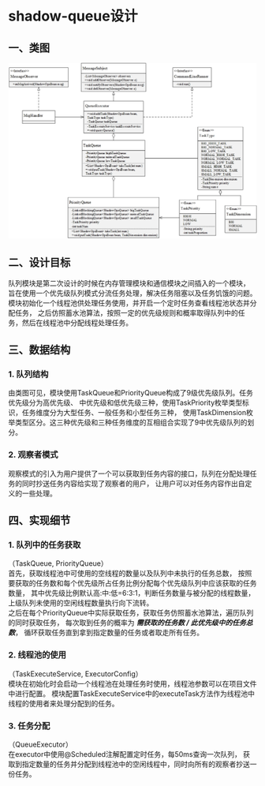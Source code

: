 # shadow-queue设计
## 一、类图
![类图](./内存队列类图.jpg "queue类图")
## 二、设计目标
队列模块是第二次设计的时候在内存管理模块和通信模块之间插入的一个模块，
旨在使用一个优先级队列模式分流任务处理，解决任务阻塞以及任务饥饿的问题。
模块初始化一个线程池供处理任务使用，并开启一个定时任务查看线程池状态并分配任务，
之后仿照蓄水池算法，按照一定的优先级规则和概率取得队列中的任务，然后在线程池中分配线程处理任务。
## 三、数据结构
### 1. 队列结构
由类图可见，模块使用TaskQueue和PriorityQueue构成了9级优先级队列。任务优先级分为高优先级、
中优先级和低优先级三种，使用TaskPriority枚举类型标识，任务维度分为大型任务、一般任务和小型任务三种，
使用TaskDimension枚举类型区分。这三种优先级和三种任务维度的互相组合实现了9中优先级队列的划分。
### 2. 观察者模式
观察模式的引入为用户提供了一个可以获取到任务内容的接口，队列在分配处理任务的同时抄送任务内容给实现了观察者的用户，
让用户可以对任务内容作出自定义的一些处理。
## 四、实现细节
### 1. 队列中的任务获取
（TaskQueue, PriorityQueue）  
首先，获取线程池中可使用的空线程的数量以及队列中未执行的任务总数，
按照要获取的任务数和每个优先级所占任务比例分配每个优先级队列中应该获取的任务数量，
其中优先级比例默认高:中:低=6:3:1，判断任务数量与被分配的线程数量，上级队列未使用的空闲线程数量执行向下流转。  
之后在每个PriorityQueue中实际获取任务，获取任务仿照蓄水池算法，遍历队列的同时获取任务，
每次取到任务的概率为 ***需获取的任务数 / 此优先级中的任务总数***，
循环获取任务直到拿到指定数量的任务或者取走所有任务。
### 2. 线程池的使用
（TaskExecuteService, ExecutorConfig）  
模块在初始化时会启动一个线程池在处理任务时使用，线程池参数可以在项目文件中进行配置。
模块配置TaskExecuteService中的executeTask方法作为线程池中线程的使用者来处理分配到的任务。
### 3. 任务分配
（QueueExecutor）  
在executor中使用@Scheduled注解配置定时任务，每50ms查询一次队列，
获取到指定数量的任务并分配到线程池中的空闲线程中，同时向所有的观察者抄送一份任务。